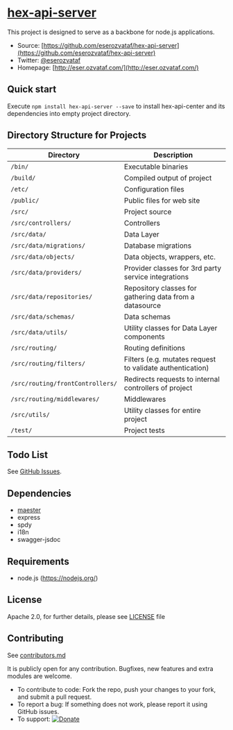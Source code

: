 # [hex-api-server](https://github.com/eserozvataf/hex-api-server)

This project is designed to serve as a backbone for node.js applications.

* Source: [https://github.com/eserozvataf/hex-api-server](https://github.com/eserozvataf/hex-api-server)
* Twitter: [@eserozvataf](http://twitter.com/eserozvataf)
* Homepage: [http://eser.ozvataf.com/](http://eser.ozvataf.com/)


## Quick start

Execute `npm install hex-api-server --save` to install hex-api-center and its dependencies into empty project directory.


## Directory Structure for Projects

| Directory                         | Description                                                                |
|-----------------------------------|----------------------------------------------------------------------------|
| `/bin/`                           | Executable binaries                                                        |
| `/build/`                         | Compiled output of project                                                 |
| `/etc/`                           | Configuration files                                                        |
| `/public/`                        | Public files for web site                                                  |
| `/src/`                           | Project source                                                             |
| `/src/controllers/`               | Controllers                                                                |
| `/src/data/`                      | Data Layer                                                                 |
| `/src/data/migrations/`           | Database migrations                                                        |
| `/src/data/objects/`              | Data objects, wrappers, etc.                                               |
| `/src/data/providers/`            | Provider classes for 3rd party service integrations                        |
| `/src/data/repositories/`         | Repository classes for gathering data from a datasource                    |
| `/src/data/schemas/`              | Data schemas                                                               |
| `/src/data/utils/`                | Utility classes for Data Layer components                                  |
| `/src/routing/`                   | Routing definitions                                                        |
| `/src/routing/filters/`           | Filters (e.g. mutates request to validate authentication)                  |
| `/src/routing/frontControllers/`  | Redirects requests to internal controllers of project                      |
| `/src/routing/middlewares/`       | Middlewares                                                                |
| `/src/utils/`                     | Utility classes for entire project                                         |
| `/test/`                          | Project tests                                                              |


## Todo List

See [GitHub Issues](https://github.com/eserozvataf/hex-api-server/issues).


## Dependencies

* [maester](https://github.com/eserozvataf/maester)
* express
* spdy
* i18n
* swagger-jsdoc


## Requirements

* node.js (https://nodejs.org/)


## License

Apache 2.0, for further details, please see [LICENSE](LICENSE) file


## Contributing

See [contributors.md](contributors.md)

It is publicly open for any contribution. Bugfixes, new features and extra modules are welcome.

* To contribute to code: Fork the repo, push your changes to your fork, and submit a pull request.
* To report a bug: If something does not work, please report it using GitHub issues.
* To support: [![Donate](https://img.shields.io/gratipay/eserozvataf.svg)](https://gratipay.com/eserozvataf/)
